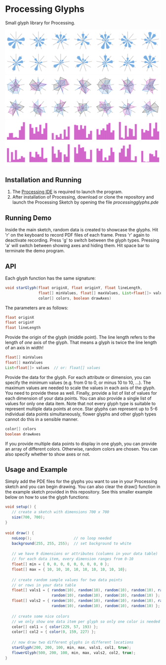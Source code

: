 # Processing Glyphs

Small glyph library for Processing.

<img src="https://github.com/dkammer/processingglyphs/raw/master/flowerglyphs.png" alt="Flower Glyphs" width="600">

<img src="https://github.com/dkammer/processingglyphs/raw/master/starglyphs.png" alt="Star Glyphs" width="600">

<img src="https://github.com/dkammer/processingglyphs/raw/master/barglyphs.png" alt="Star Glyphs" width="600">

## Installation and Running

1. The [Processing IDE](https://processing.org/download/) is required to launch the program. 
2. After installation of Processing, download or clone the repository and launch the Processing Sketch by opening the file _processingglyphs.pde_

## Running Demo

Inside the main sketch, random data is created to showcase the glyphs. Hit 'r' on the keyboard to record PDF files of each frame. Press 'r' again to deactivate recording. Press 'g' to switch between the glyph types. Pressing 'a' will switch between showing axes and hiding them. Hit space bar to terminate the demo program.

## API

Each glyph function has the same signature:

```java
void starGlyph(float originX, float originY, float lineLength, 
               float[] minValues, float[] maxValues, List<float[]> values, 
               color[] colors, boolean drawAxes)
```

The parameters are as follows:

```java
float originX
float originY
float lineLength
````

Provide the origin of the glyph (middle point). The line length refers to the length of _one_ axis of the glyph. That means a glyph is twice the line length of an axis in width!

```java
float[] minValues
float[] maxValues
List<float[]> values  // or: float[] values
````

Provide the data for the glyph. For each attribute or dimension, you can specify the minimum values (e.g. from 0 to 0, or minus 10 to 10, ...). The maximum values are needed to scale the values in each axis of the glyph. You need to provide these as well. Finally, provide a list of list of values for each dimension of your data points. You can also provide a single list of values for only one data item. Note that not every glyph type is suitable to represent multiple data points at once. Star glyphs can represent up to 5-6 individual data points simultaneously, flower glyphs and other glyph types cannot do this in a sensible manner.

```java
color[] colors
boolean drawAxes
```

If you provide multiple data points to display in one glyph, you can provide an array of different colors. Otherwise, random colors are chosen. You can also specify whether to show axes or not. 

## Usage and Example

Simply add the PDE files for the glyphs you want to use in your Processing sketch and you can begin drawing. You can also clear the draw() function in the example sketch provided in this repository. See this smaller example below on how to use the glyph functions:

```java
void setup() { 
   // create a sketch with dimensions 700 x 700  
   size(700, 700);
}

void draw() {
   noLoop();                   // no loop needed
   background(255, 255, 255);  // set background to white

   // we have 9 dimensions or attributes (columns in your data table) 
   // for each data item, every dimension ranges from 0-10
   float[] min = { 0, 0, 0, 0, 0, 0, 0, 0, 0 };
   float[] max = { 10, 10, 10, 10, 10, 10, 10, 10, 10};  

   // create random sample values for two data points 
   // or rows in your data table
   float[] vals1 = { random(10), random(10), random(10), random(10), random(10), 
                     random(10), random(10), random(10), random(10) };
   float[] vals2 = { random(10), random(10), random(10), random(10), random(10), 
                     random(10), random(10), random(10), random(10) };

   // create some nice colors
   // we only show one data item per glyph so only one color is needed
   color[] col1 = { color(229, 57, 193) };
   color[] col2 = { color(0, 159, 227) };

   // now draw two different glyphs in different locations
   starGlyph(200, 200, 100, min, max, vals1, col1, true);
   flowerGlyph(500, 200, 100, min, max, vals2, col2, true);
}
```
